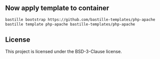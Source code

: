 ## Now apply template to container
```sh
bastille bootstrap https://github.com/bastille-templates/php-apache
bastille template php-apache bastille-templates/php-apache
```

## License
This project is licensed under the BSD-3-Clause license.